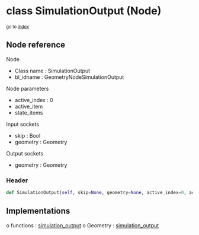 # class SimulationOutput (Node)

<sub>go to [index](/docs/index.md)</sub>

## Node reference

Node
 - Class name : SimulationOutput
 - bl_idname : GeometryNodeSimulationOutput

Node parameters
 - active_index : 0
 - active_item
 - state_items

Input sockets
 - skip : Bool
 - geometry : Geometry

Output sockets
 - geometry : Geometry

### Header

``` python
def SimulationOutput(self, skip=None, geometry=None, active_index=0, active_item=None, state_items=None, node_label=None, node_color=None):
```

## Implementations

o functions : [simulation_output](/docs/GeoNodes_classes/GLOBAL.md#simulation_output)
o Geometry : [simulation_output](/docs/GeoNodes_classes/Geometry.md#simulation_output)


